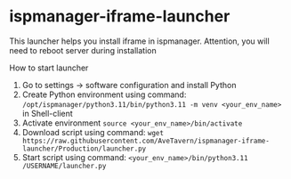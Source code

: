 # ispmanager-iframe-launcher
This launcher helps you install iframe in ispmanager. Attention, you will need to reboot server during installation

How to start launcher
1. Go to settings -> software configuration and install Python
2. Create Python environment using command: `/opt/ispmanager/python3.11/bin/python3.11 -m venv <your_env_name>` in Shell-client
3. Activate environment `source <your_env_name>/bin/activate`
4. Download script using command: `wget https://raw.githubusercontent.com/AveTavern/ispmanager-iframe-launcher/Production/launcher.py`
5. Start script using command: `<your_env_name>/bin/python3.11 /USERNAME/launcher.py`
